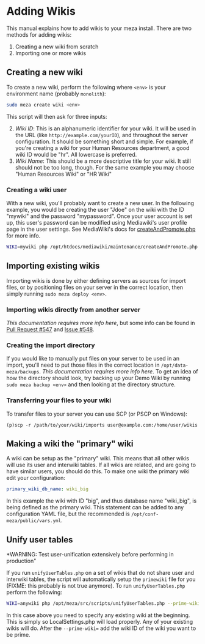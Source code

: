 # Adding Wikis

This manual explains how to add wikis to your meza install. There are two methods for adding wikis:

1. Creating a new wiki from scratch
2. Importing one or more wikis

## Creating a new wiki

To create a new wiki, perform the following where `<env>` is your environment name (probably `monolith`):

```bash
sudo meza create wiki <env>
```

This script will then ask for three inputs:

2. *Wiki ID*: This is an alphanumeric identifier for your wiki. It will be used in the URL (like `http://example.com/yourID`), and throughout the server configuration. It should be something short and simple. For example, if you're creating a wiki for your Human Resources department, a good wiki ID would be "hr". All lowercase is preferred.
3. *Wiki Name*: This should be a more descriptive title for your wiki. It still should not be too long, though. For the same example you may choose "Human Resources Wiki" or "HR Wiki"

### Creating a wiki user

With a new wiki, you'll probably want to create a new user. In the following example, you would be creating the user "Jdoe" on the wiki with the ID "mywiki" and the password "mypassword". Once your user account is set up, this user's password can be modified using Mediawiki's user profile page in the user settings. See MediaWiki's docs for [createAndPromote.php](https://www.mediawiki.org/wiki/Manual:CreateAndPromote.php) for more info.

```bash
WIKI=mywiki php /opt/htdocs/mediawiki/maintenance/createAndPromote.php --bureaucrat --sysop --custom-groups=Contributor Jdoe mypassword
```

## Importing existing wikis

Importing wikis is done by either defining servers as sources for import files, or by positioning files on your server in the correct location, then simply running `sudo meza deploy <env>`.

### Importing wikis directly from another server

*This documentation requires more info here*, but some info can be found in [Pull Request #547](https://github.com/enterprisemediawiki/meza/pull/547) and [Issue #548](https://github.com/enterprisemediawiki/meza/issues/548).

### Creating the import directory

If you would like to manually put files on your server to be used in an import, you'll need to put those files in the correct location in `/opt/data-meza/backups`. *This documentation requires more info here*. To get an idea of how the directory should look, try backing up your Demo Wiki by running `sudo meza backup <env>` and then looking at the directory structure.

### Transferring your files to your wiki

To transfer files to your server you can use SCP (or PSCP on Windows):

```
(p)scp -r /path/to/your/wiki/imports user@example.com:/home/user/wikis
```

## Making a wiki the "primary" wiki

A wiki can be setup as the "primary" wiki. This means that all other wikis will use its user and interwiki tables. If all wikis are related, and are going to have similar users, you should do this. To make one wiki the primary wiki edit your configuration:

```yaml
primary_wiki_db_name: wiki_big
```

In this example the wiki with ID "big", and thus database name "wiki_big", is being defined as the primary wiki. This statement can be added to any configuration YAML file, but the recommended is `/opt/conf-meza/public/vars.yml`.

## Unify user tables

*WARNING: Test user-unification extensively before performing in production"

If you run `unifyUserTables.php` on a set of wikis that do not share user and interwiki tables, the script will automatically setup the `primewiki` file for you (FIXME: this probably is not true anymore). To run `unifyUserTables.php` perform the following:

```bash
WIKI=anywiki php /opt/meza/src/scripts/unifyUserTables.php --prime-wiki=anotherwiki
```

In this case above you need to specify any existing wiki at the beginning. This is simply so LocalSettings.php will load properly. Any of your existing wikis will do. After the `--prime-wiki=` add the wiki ID of the wiki you want to be prime.
